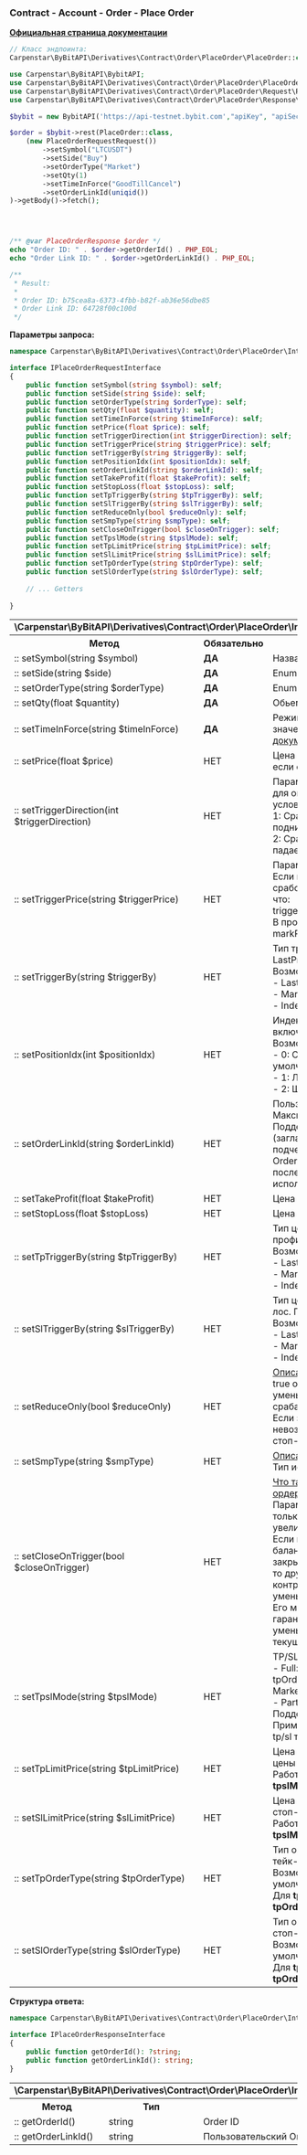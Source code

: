 ### Contract - Account - Order - Place Order
<b>[Официальная страница документации](https://bybit-exchange.github.io/docs/derivatives/contract/place-order)</b>
```php
// Класс эндпоинта:
Carpenstar\ByBitAPI\Derivatives\Contract\Order\PlaceOrder\PlaceOrder::class
```
```php
use Carpenstar\ByBitAPI\BybitAPI;
use Carpenstar\ByBitAPI\Derivatives\Contract\Order\PlaceOrder\PlaceOrder;
use Carpenstar\ByBitAPI\Derivatives\Contract\Order\PlaceOrder\Request\PlaceOrderRequestRequest;
use Carpenstar\ByBitAPI\Derivatives\Contract\Order\PlaceOrder\Response\PlaceOrderResponse;

$bybit = new BybitAPI('https://api-testnet.bybit.com',"apiKey", "apiSecret");

$order = $bybit->rest(PlaceOrder::class,
    (new PlaceOrderRequestRequest())
        ->setSymbol("LTCUSDT")
        ->setSide("Buy")
        ->setOrderType("Market")
        ->setQty(1)
        ->setTimeInForce("GoodTillCancel")
        ->setOrderLinkId(uniqid())
)->getBody()->fetch();




/** @var PlaceOrderResponse $order */
echo "Order ID: " . $order->getOrderId() . PHP_EOL;
echo "Order Link ID: " . $order->getOrderLinkId() . PHP_EOL;

/**
 * Result:
 *
 * Order ID: b75cea8a-6373-4fbb-b82f-ab36e56dbe85
 * Order Link ID: 64728f00c100d
 */
```
<p><b>Параметры запроса:</b></p>

```php
namespace Carpenstar\ByBitAPI\Derivatives\Contract\Order\PlaceOrder\Interfaces\IPlaceOrderRequestInterface;

interface IPlaceOrderRequestInterface
{
    public function setSymbol(string $symbol): self;
    public function setSide(string $side): self;
    public function setOrderType(string $orderType): self;
    public function setQty(float $quantity): self;
    public function setTimeInForce(string $timeInForce): self;
    public function setPrice(float $price): self;
    public function setTriggerDirection(int $triggerDirection): self;
    public function setTriggerPrice(string $triggerPrice): self;
    public function setTriggerBy(string $triggerBy): self;
    public function setPositionIdx(int $positionIdx): self;
    public function setOrderLinkId(string $orderLinkId): self;
    public function setTakeProfit(float $takeProfit): self;
    public function setStopLoss(float $stopLoss): self;
    public function setTpTriggerBy(string $tpTriggerBy): self;
    public function setSlTriggerBy(string $slTriggerBy): self;
    public function setReduceOnly(bool $reduceOnly): self;
    public function setSmpType(string $smpType): self;
    public function setCloseOnTrigger(bool $closeOnTrigger): self;
    public function setTpslMode(string $tpslMode): self;
    public function setTpLimitPrice(string $tpLimitPrice): self;
    public function setSlLimitPrice(string $slLimitPrice): self;
    public function setTpOrderType(string $tpOrderType): self;
    public function setSlOrderType(string $slOrderType): self;
    
    // ... Getters
    
}
```
<table style="width: 100%">
  <tr>
    <td colspan="3" style="text-align: left">
      <b>\Carpenstar\ByBitAPI\Derivatives\Contract\Order\PlaceOrder\Interfaces\IPlaceOrderRequestInterface</b>
    </td>
  </tr>
  <tr>
    <th style="width: 45%; text-align: center">Метод</th>
    <th style="width: 5%; text-align: center">Обязательно</th>
    <th style="width: 50%; text-align: center">Описание</th>
  </tr>
  <tr>
    <td>:: setSymbol(string $symbol)</td>
    <td><b>ДА</b></td>
    <td>Название торгового инструмента</td>
  </tr>
  <tr>
    <td>:: setSide(string $side)</td>
    <td><b>ДА</b></td>
    <td>Enum: 'Buy' or 'Sell'</td>
  </tr>
  <tr>
    <td>:: setOrderType(string $orderType)</td>
    <td><b>ДА</b></td>
    <td>Enum: 'Market' or 'Limit'</td>
  </tr>
  <tr>
    <td>:: setQty(float $quantity)</td>
    <td><b>ДА</b></td>
    <td>Обьем ордера</td>
  </tr>
  <tr>
    <td>:: setTimeInForce(string $timeInForce)</td>
    <td><b>ДА</b></td>
    <td> Режим исполнения ордера. Возможные значения смотри в <a href="https://www.bybit.com/en-US/help-center/s/article/What-Are-Time-In-Force-TIF-GTC-IOC-FOK" target="_blank">официальной документации</a></td>
  </tr>
  <tr>
    <td>:: setPrice(float $price)</td>
    <td>НЕТ</td>
    <td>Цена лимитного ордера. Оставить пустым если orderType = Market</td>
  </tr>
  <tr>
    <td>:: setTriggerDirection(int $triggerDirection)</td>
    <td>НЕТ</td>
    <td>
      Параметр условного заказа. Используется для определения ожидаемого направления условного ордера. <br />
      1: Срабатывает, когда рыночная цена поднимается до триггерной цены. <br />
      2: Срабатывает, когда рыночная цена падает до триггерной цены <br />
    </td>
  </tr>
  <tr>
    <td>:: setTriggerPrice(string $triggerPrice)</td>
    <td>НЕТ</td>
    <td>
      Параметр условного заказа. <br /> 
      Если вы ожидаете, что цена вырастет и сработает ваш условный ордер, убедитесь, что: <br />
      triggerPrice > markPrice <br />
      В противном случае, triggerPrice < markPrice
    </td>
  </tr>
  <tr>
    <td>:: setTriggerBy(string $triggerBy)</td>
    <td>НЕТ</td>
    <td>
      Тип триггерной цены. По умолчанию: LastPrice. <br />
      Возможные значения: <br />
      - LastPrice <br />
      - MarkPrice <br />
      - IndexPrice <br />
    </td>
  </tr>
  <tr>
    <td>:: setPositionIdx(int $positionIdx)</td>
    <td>НЕТ</td>
    <td>
      Индекс позиции. Обязательно если включен режим хеджирования. <br />
      Возможные значения: <br />
      - 0: Однонаправленный режим (по умолчанию) <br />
      - 1: Лонг <br />
      - 2: Шорт <br />
    </td>
  </tr>
  <tr>
    <td>:: setOrderLinkId(string $orderLinkId)</td>
    <td>НЕТ</td>
    <td>
      Пользовательский идентификатор заказа. Максимум 36 символов. <br />
      Поддерживаются комбинации цифр, букв (заглавных и строчных), тире и подчеркиваний. <br />
      OrderLinkId можно использовать повторно после того, как исходный заказ будет исполнен или отменен.
    </td>
  </tr>
  <tr>
    <td>:: setTakeProfit(float $takeProfit)</td>
    <td>НЕТ</td>
    <td>Цена тейк-профита</td>
  </tr>
  <tr>
    <td>:: setStopLoss(float $stopLoss)</td>
    <td>НЕТ</td>
    <td>Цена стоп-лоса</td>
  </tr>
  <tr>
    <td>:: setTpTriggerBy(string $tpTriggerBy)</td>
    <td>НЕТ</td>
    <td>
      Тип цены, по которой активируется тейк-профит. По умолчанию: LastPrice <br />
      Возможные значения: <br />
      - LastPrice <br />
      - MarkPrice <br />
      - IndexPrice <br />
    </td>
  </tr>
  <tr>
    <td>:: setSlTriggerBy(string $slTriggerBy)</td>
    <td>НЕТ</td>
    <td>
      Тип цены, по которой активируется стоп-лос. По умолчанию: LastPrice <br />
      Возможные значения: <br />
      - LastPrice <br />
      - MarkPrice <br />
      - IndexPrice <br />
    </td>
  </tr>
  <tr>
    <td>:: setReduceOnly(bool $reduceOnly)</td>
    <td>НЕТ</td>
    <td>
      <a href="https://www.bybit.com/en-US/help-center/s/article/What-is-a-Reduce-Only-Order" target="_blank">Описание параметра в оф.документации</a> <br />
      true означает, что ваша позиция может уменьшиться в размере только в случае срабатывания этого ордера. <br />
      Если значение «reduce_only» равно true, то невозможно установить тейк-профит/стоп-лосс.
    </td>
  </tr>
  <tr>
    <td>:: setSmpType(string $smpType)</td>
    <td>НЕТ</td>
    <td>
      <a href="https://bybit-exchange.github.io/docs/v3/smp" target="_blank">Описание параметра в оф.документации</a> <br />
      Тип исполнения SMP.
    </td>
  </tr>
  <tr>
    <td>:: setCloseOnTrigger(bool $closeOnTrigger)</td>
    <td>НЕТ</td>
    <td>
      <a href="https://www.bybit.com/en-US/help-center/bybitHC_Article?language=en_US&id=000001050" target="_blank">Что такое закрытие по триггерному ордеру?</a> <br />
      Параметр для закрытия заказа. Это может только уменьшить ваше положение, но не увеличить его. <br />
      Если на счету недостаточно доступного баланса при срабатывании ордера на закрытие, <br />
      то другие активные ордера аналогичных контрактов будут отменены или уменьшены. <br />
      Его можно использовать, чтобы гарантировать, что ваш стоп-лосс уменьшает вашу позицию независимо от текущей доступной маржи.
    </td>
  </tr>
  <tr>
    <td>:: setTpslMode(string $tpslMode)</td>
    <td>НЕТ</td>
    <td>
      TP/SL режим <br />
        - Full: вся позиция по TP/SL. Тогда tpOrderType или slOrderType должен быть Market. <br />
        - Partial: частичное исполнение tp/sl. Поддерживаются лимитные ордера TP/SL. Примечание: при создании ограничения tp/sl требуется параметр tpslMode.
    </td>
  </tr>
  <tr>
    <td>:: setTpLimitPrice(string $tpLimitPrice)</td>
    <td>НЕТ</td>
    <td>
      Цена лимитного ордера при срабатывании цены тейк-профита. <br />
      Работает только тогда, когда <b>tpslMode=Partial</b> или <b>tpOrderType=Limit</b>.
    </td>
  </tr>
  <tr>
    <td>:: setSlLimitPrice(string $slLimitPrice)</td>
    <td>НЕТ</td>
    <td>
      Цена лимитного ордера при срабатывании стоп-лосса. <br />
      Работает только тогда, когда <b>tpslMode=Partial</b> и <b>slOrderType=Limit</b>.
    </td>
  </tr>
  <tr>
    <td>:: setTpOrderType(string $tpOrderType)</td>
    <td>НЕТ</td>
    <td>
      Тип ордера, при котором срабатывает тейк-профит. <br />
      Возможные значения: Market (- по умолчанию) или Limit. <br />
      Для <b>tpslMode=Full</b> поддерживается только <b>tpOrderType=Market</b>.
    </td>
  </tr>
  <tr>
    <td>:: setSlOrderType(string $slOrderType)</td>
    <td>НЕТ</td>
    <td>
      Тип ордера, при котором срабатывает стоп-лосс. <br />
      Возможные значения: Market (- по умолчанию) или Limit. <br />
      Для <b>tpslMode=Full</b> поддерживается только <b>tpOrderType=Market</b>.
    </td>
  </tr>
</table>



<p><b>Структура ответа:</b></p>

```php
namespace Carpenstar\ByBitAPI\Derivatives\Contract\Order\PlaceOrder\Interfaces\IPlaceOrderResponseInterface;

interface IPlaceOrderResponseInterface
{
    public function getOrderId(): ?string;
    public function getOrderLinkId(): string;
}
```
<table style="width: 100%">
  <tr>
    <td colspan="3">
      <b>\Carpenstar\ByBitAPI\Derivatives\Contract\Order\PlaceOrder\Interfaces\IPlaceOrderResponseInterface</b>
    </td>
  </tr>
  <tr>
    <th style="width: 20%; text-align: center">Метод</th>
    <th style="width: 20%; text-align: center">Тип</th>
    <th style="width: 60%; text-align: center">Описание</th>
  </tr>
  <tr>
    <td>:: getOrderId()</td>
    <td>string</td>
    <td>Order ID</td>
  </tr>
  <tr>
    <td>:: getOrderLinkId()</td>
    <td>string</td>
    <td>Пользовательский Order ID</td>
  </tr>
</table>